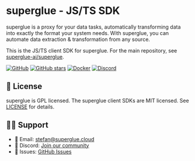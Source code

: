 # superglue - JS/TS SDK

superglue is a proxy for your data tasks, automatically transforming data into exactly the format your system needs.
With superglue, you can automate data extraction & transformation from any source.

This is the JS/TS client SDK for superglue. For the main repository, see [superglue-ai/superglue](https://github.com/superglue-ai/superglue).

[![GitHub](https://img.shields.io/github/license/superglue-ai/superglue-js)](https://github.com/superglue-ai/superglue-js/blob/main/LICENSE)
[![GitHub stars](https://img.shields.io/github/stars/superglue-ai/superglue)](https://github.com/superglue-ai/superglue/stargazers)
[![Docker](https://img.shields.io/docker/pulls/superglueai/superglue)](https://hub.docker.com/r/superglueai/superglue)
[![Discord](https://img.shields.io/discord/1234567890?color=7289da&label=Discord&logo=discord&logoColor=white)](https://discord.gg/cDWGsJvY3t)

## 📝 License

superglue is GPL licensed. The superglue client SDKs are MIT licensed. See [LICENSE](LICENSE) for details.

## 🙋‍♂️ Support

- 📧 Email: stefan@superglue.cloud
- 💬 Discord: [Join our community](https://discord.gg/cDWGsJvY3t)
- 🐛 Issues: [GitHub Issues](https://github.com/superglue-ai/superglue/issues)